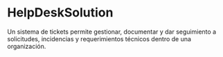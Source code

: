 # HelpDeskSolution
Un sistema de tickets permite gestionar, documentar y dar seguimiento a solicitudes, incidencias y requerimientos técnicos dentro de una organización.
